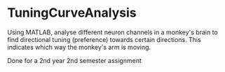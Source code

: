 # TuningCurveAnalysis
Using MATLAB, analyse different neuron channels in a monkey's brain to find directional tuning (preference) towards certain directions. This indicates which way the monkey's arm is moving.

Done for a 2nd year 2nd semester assignment
